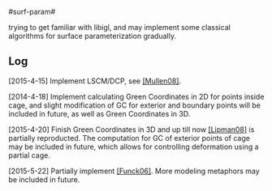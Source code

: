 #surf-param#

trying to get familiar with libigl, and may implement some classical algorithms for surface parameterization gradually.

## Log ##

[2015-4-15] Implement LSCM/DCP, see [[Mullen08]](https://hal.inria.fr/inria-00334477/document).

[2014-4-18] Implement calculating Green Coordinates in 2D for points inside cage, and slight modification of GC for exterior and boundary points will be included in future, as well as Green Coordinates in 3D. 

[2015-4-20] Finish Green Coordinates in 3D and up till now [[Lipman08]](http://citeseerx.ist.psu.edu/viewdoc/download?doi=10.1.1.150.2116&rep=rep1&type=pdf) is partially reproducted. The computation for GC  of exterior points of cage may be  included in future, which allows for controlling deformation using a partial cage.

[2015-5-22] Partially implement [[Funck06]](https://isgwww.cs.uni-magdeburg.de/visual/files/publications/Archive/Funck_2006_SIGGRAPH.pdf). More modeling metaphors may be included in future.